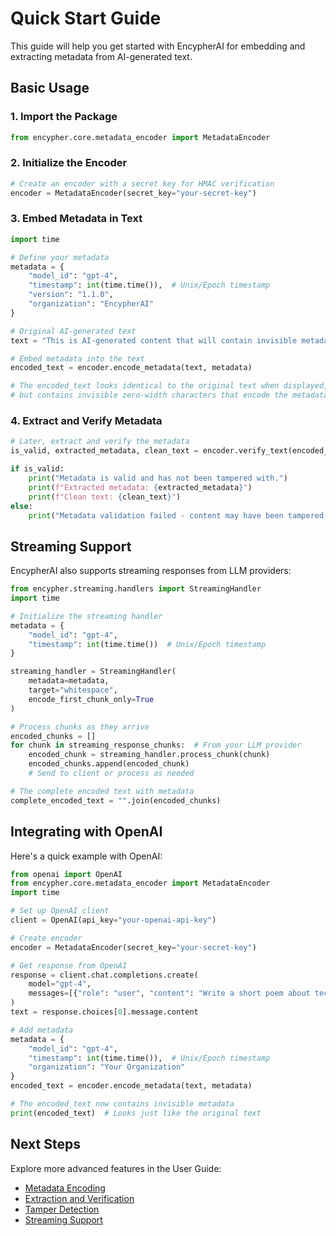 # Quick Start Guide

This guide will help you get started with EncypherAI for embedding and extracting metadata from AI-generated text.

## Basic Usage

### 1. Import the Package

```python
from encypher.core.metadata_encoder import MetadataEncoder
```

### 2. Initialize the Encoder

```python
# Create an encoder with a secret key for HMAC verification
encoder = MetadataEncoder(secret_key="your-secret-key")
```

### 3. Embed Metadata in Text

```python
import time

# Define your metadata
metadata = {
    "model_id": "gpt-4",
    "timestamp": int(time.time()),  # Unix/Epoch timestamp
    "version": "1.1.0",
    "organization": "EncypherAI"
}

# Original AI-generated text
text = "This is AI-generated content that will contain invisible metadata."

# Embed metadata into the text
encoded_text = encoder.encode_metadata(text, metadata)

# The encoded_text looks identical to the original text when displayed,
# but contains invisible zero-width characters that encode the metadata
```

### 4. Extract and Verify Metadata

```python
# Later, extract and verify the metadata
is_valid, extracted_metadata, clean_text = encoder.verify_text(encoded_text)

if is_valid:
    print("Metadata is valid and has not been tampered with.")
    print(f"Extracted metadata: {extracted_metadata}")
    print(f"Clean text: {clean_text}")
else:
    print("Metadata validation failed - content may have been tampered with.")
```

## Streaming Support

EncypherAI also supports streaming responses from LLM providers:

```python
from encypher.streaming.handlers import StreamingHandler
import time

# Initialize the streaming handler
metadata = {
    "model_id": "gpt-4", 
    "timestamp": int(time.time())  # Unix/Epoch timestamp
}

streaming_handler = StreamingHandler(
    metadata=metadata,
    target="whitespace",
    encode_first_chunk_only=True
)

# Process chunks as they arrive
encoded_chunks = []
for chunk in streaming_response_chunks:  # From your LLM provider
    encoded_chunk = streaming_handler.process_chunk(chunk)
    encoded_chunks.append(encoded_chunk)
    # Send to client or process as needed

# The complete encoded text with metadata
complete_encoded_text = "".join(encoded_chunks)
```

## Integrating with OpenAI

Here's a quick example with OpenAI:

```python
from openai import OpenAI
from encypher.core.metadata_encoder import MetadataEncoder
import time

# Set up OpenAI client
client = OpenAI(api_key="your-openai-api-key")

# Create encoder
encoder = MetadataEncoder(secret_key="your-secret-key")

# Get response from OpenAI
response = client.chat.completions.create(
    model="gpt-4",
    messages=[{"role": "user", "content": "Write a short poem about technology."}]
)
text = response.choices[0].message.content

# Add metadata
metadata = {
    "model_id": "gpt-4",
    "timestamp": int(time.time()),  # Unix/Epoch timestamp
    "organization": "Your Organization"
}
encoded_text = encoder.encode_metadata(text, metadata)

# The encoded_text now contains invisible metadata
print(encoded_text)  # Looks just like the original text
```

## Next Steps

Explore more advanced features in the User Guide:

- [Metadata Encoding](../user-guide/metadata-encoding.md)
- [Extraction and Verification](../user-guide/extraction-verification.md)
- [Tamper Detection](../user-guide/tamper-detection.md)
- [Streaming Support](../user-guide/streaming.md)
